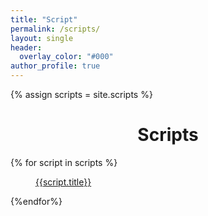 ```yaml
---
title: "Script"
permalink: /scripts/
layout: single
header:
  overlay_color: "#000"
author_profile: true
---
```


{% assign scripts = site.scripts %}

<h1 style="text-align: center;">Scripts</h1>
{% for script in scripts %}
  <figure class="align-center">
    <a href="{{script.permalink}}">{{script.title}}</a>
  </figure> 
{%endfor%}